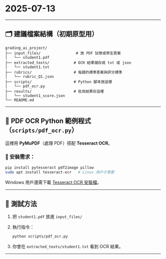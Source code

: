 # 2025-07-13

---

## 🗂 建議檔案結構（初期原型用）

```
grading_ai_project/
├── input_files/                # 放 PDF 試卷或學生答案
│   └── student1.pdf
├── extracted_texts/           # OCR 結果儲存成 txt 或 json
│   └── student1.txt
├── rubrics/                   # 每題的標準答案與評分標準
│   └── rubric_Q1.json
├── scripts/                   # Python 腳本放這裡
│   └── pdf_ocr.py
├── results/                   # 批改結果存這裡
│   └── student1_score.json
└── README.md
```

---

## 📄 PDF OCR Python 範例程式（`scripts/pdf_ocr.py`）

這裡用 **PyMuPDF**（處理 PDF）搭配 **Tesseract OCR**。

### 🔧 安裝需求：

```bash
pip install pytesseract pdf2image pillow
sudo apt install tesseract-ocr   # Linux 用戶才需要
```

Windows 用戶還需下載 [Tesseract OCR 安裝檔](https://github.com/tesseract-ocr/tesseract/wiki)。

---

## 🧪 測試方法

1. 把 `student1.pdf` 放進 `input_files/`
2. 執行指令：

   ```bash
   python scripts/pdf_ocr.py
   ```
3. 你會在 `extracted_texts/student1.txt` 看到 OCR 結果。

---